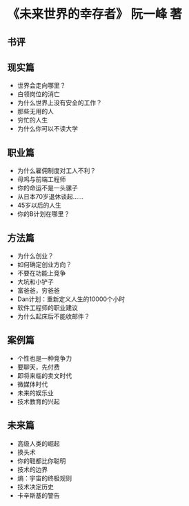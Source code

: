 # 《未来世界的幸存者》 阮一峰 著
## 书评
## 现实篇
- 世界会走向哪里？
- 白领岗位的消亡
- 为什么世界上没有安全的工作？
- 那些无用的人
- 穷忙的人生
- 为什么你可以不读大学
## 职业篇
- 为什么雇佣制度对工人不利？
- 母鸡与前端工程师
- 你的命运不是一头骡子
- 从日本70岁退休谈起……
- 45岁以后的人生
- 你的B计划在哪里？
## 方法篇
- 为什么创业？
- 如何确定创业方向？
- 不要在功能上竞争
- 大坑和小铲子
- 富爸爸，穷爸爸
- Dan计划：重新定义人生的10000个小时
- 软件工程师的职业建议
- 为什么起床后不能收邮件？
## 案例篇
- 个性也是一种竞争力
- 要聊天，先付费
- 即将来临的卖文时代
- 微媒体时代
- 未来的娱乐业
- 技术教育的兴起
## 未来篇
- 高级人类的崛起
- 换头术
- 你的鞋都比你聪明
- 技术的边界
- 熵：宇宙的终极规则
- 技术决定历史
- 卡辛斯基的警告